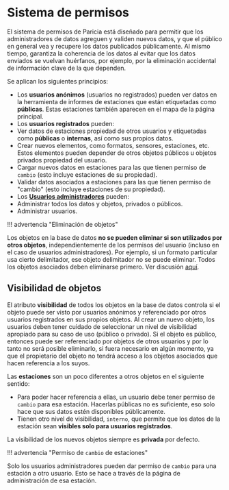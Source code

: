 # Sistema de permisos

El sistema de permisos de Paricia está diseñado para permitir que los administradores de datos agreguen y validen nuevos datos, y que el público en general vea y recupere los datos publicados públicamente. Al mismo tiempo, garantiza la coherencia de los datos al evitar que los datos enviados se vuelvan huérfanos, por ejemplo, por la eliminación accidental de información clave de la que dependen.

Se aplican los siguientes principios:

- Los **usuarios anónimos** (usuarios no registrados) pueden ver datos en la herramienta de informes de estaciones que están etiquetadas como **públicas**. Estas estaciones también aparecen en el mapa de la página principal.
- Los **usuarios registrados** pueden:
- Ver datos de estaciones propiedad de otros usuarios y etiquetadas como **públicas** o **internas**, así como sus propios datos.
- Crear nuevos elementos, como formatos, sensores, estaciones, etc. Estos elementos pueden depender de otros objetos públicos u objetos privados propiedad del usuario.
- Cargar nuevos datos en estaciones para las que tienen permiso de `cambio` (esto incluye estaciones de su propiedad).
- Validar datos asociados a estaciones para las que tienen permiso de "cambio" (esto incluye estaciones de su propiedad).
- Los [**Usuarios administradores**](./admin.md) pueden:
- Administrar todos los datos y objetos, privados o públicos.
- Administrar usuarios.

!!! advertencia "Eliminación de objetos"

Los objetos en la base de datos **no se pueden eliminar si son utilizados por otros objetos**, independientemente de los permisos del usuario (incluso en el caso de usuarios administradores). Por ejemplo, si un formato particular usa cierto delimitador, ese objeto delimitador no se puede eliminar. Todos los objetos asociados deben eliminarse primero. Ver discusión [aquí](https://stackoverflow.com/a/48272690/3778792).

## Visibilidad de objetos

El atributo **visibilidad** de todos los objetos en la base de datos controla si el objeto puede ser visto por usuarios anónimos y referenciado por otros usuarios registrados en sus propios objetos. Al crear un nuevo objeto, los usuarios deben tener cuidado de seleccionar un nivel de visibilidad apropiado para su caso de uso (público o privado). Si el objeto es público, entonces puede ser referenciado por objetos de otros usuarios y por lo tanto no será posible eliminarlo, si fuera necesario en algún momento, ya que el propietario del objeto no tendrá acceso a los objetos asociados que hacen referencia a los suyos.

Las **estaciones** son un poco diferentes a otros objetos en el siguiente sentido:

- Para poder hacer referencia a ellas, un usuario debe tener permiso de `cambio` para esa estación. Hacerlas públicas no es suficiente, eso solo hace que sus datos estén disponibles públicamente.
- Tienen otro nivel de visibilidad, `interno`, que permite que los datos de la estación sean **visibles solo para usuarios registrados**.

La visibilidad de los nuevos objetos siempre es **privada** por defecto.

!!! advertencia "Permiso de `cambio` de estaciones"

Solo los usuarios administradores pueden dar permiso de `cambio` para una estación a otro usuario. Esto se hace a través de la página de administración de esa estación.
